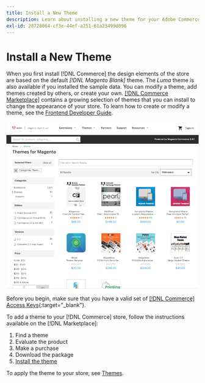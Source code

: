 ```yaml
---
title: Install a New Theme
description: Learn about installing a new theme for your Adobe Commerce or Magento Open Source store.
exl-id: 28728064-cf3e-44ef-a251-61a23499d096
---
```

# Install a New Theme

When you first install [!DNL Commerce] the design elements of the store are based on the default _[!DNL Magento Blank]_ theme. The _Luma_ theme is also available if you installed the sample data. You can modify a theme, add themes created by others, or create your own. [[!DNL Commerce Marketplace]](https://docs.magento.com/user-guide/magento/magento-marketplace.html) contains a growing selection of themes that you can install to change the appearance of your store. To learn how to create or modify a theme, see the [Frontend Developer Guide][1].

![[!DNL Commerce Marketplace]](./assets/marketplace-themes.png)<!-- zoom -->

Before you begin, make sure that you have a valid set of [[!DNL Commerce] Access Keys][2]{:target="_blank"}.

To add a theme to your [!DNL Commerce] store, follow the instructions available on the [!DNL Marketplace]:

1. Find a theme
1. Evaluate the product
1. Make a purchase
1. Download the package
1. [Install the theme][3]

To apply the theme to your store, see [Themes](themes.md).

[1]: https://devdocs.magento.com/guides/v2.4/frontend-dev-guide/bk-frontend-dev-guide.html
[2]: https://devdocs.magento.com/guides/v2.4/install-gde/prereq/connect-auth.html
[3]: https://devdocs.magento.com/guides/v2.4/frontend-dev-guide/themes/theme-overview.html
